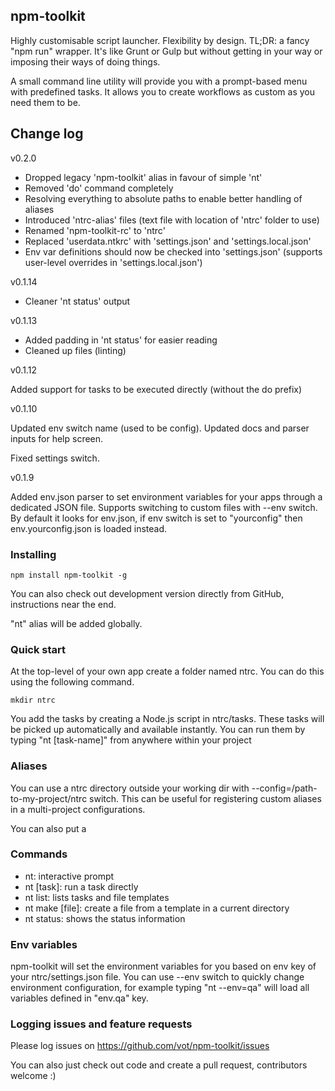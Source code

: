 ## npm-toolkit

Highly customisable script launcher. Flexibility by design.
TL;DR: a fancy "npm run" wrapper. It's like Grunt or Gulp but without getting in your way or imposing their ways of doing things.

A small command line utility will provide you with a prompt-based menu with predefined tasks.
It allows you to create workflows as custom as you need them to be.


## Change log

v0.2.0

* Dropped legacy 'npm-toolkit' alias in favour of simple 'nt'
* Removed 'do' command completely
* Resolving everything to absolute paths to enable better handling of aliases
* Introduced 'ntrc-alias' files (text file with location of 'ntrc' folder to use)
* Renamed 'npm-toolkit-rc' to 'ntrc'
* Replaced 'userdata.ntkrc' with 'settings.json' and 'settings.local.json'
* Env var definitions should now be checked into 'settings.json' (supports user-level overrides in 'settings.local.json')



v0.1.14

* Cleaner 'nt status' output


v0.1.13

* Added padding in 'nt status' for easier reading
* Cleaned up files (linting)



v0.1.12

Added support for tasks to be executed directly (without the do prefix)



v0.1.10

Updated env switch name (used to be config). Updated docs and parser inputs for help screen.

Fixed settings switch.



v0.1.9

Added env.json parser to set environment variables for your apps through a dedicated JSON file. Supports switching to custom files with --env switch.
By default it looks for env.json, if env switch is set to "yourconfig" then env.yourconfig.json is loaded instead.


### Installing

```
npm install npm-toolkit -g
```

You can also check out development version directly from GitHub, instructions near the end.

"nt" alias will be added globally.


### Quick start
At the top-level of your own app create a folder named ntrc.
You can do this using the following command.

```
mkdir ntrc
```

You add the tasks by creating a Node.js script in ntrc/tasks.
These tasks will be picked up automatically and available instantly.
You can run them by typing "nt [task-name]" from anywhere within your project

### Aliases

You can use a ntrc directory outside your working dir with --config=/path-to-my-project/ntrc switch.
This can be useful for registering custom aliases in a multi-project configurations.

You can also put a


### Commands

* nt: interactive prompt
* nt [task]: run a task directly
* nt list: lists tasks and file templates
* nt make [file]: create a file from a template in a current directory
* nt status: shows the status information


### Env variables

npm-toolkit will set the environment variables for you based on env key of your ntrc/settings.json file.
You can use --env switch to quickly change environment configuration, for example typing "nt --env=qa" will load all variables defined in "env.qa" key.


### Logging issues and feature requests

Please log issues on https://github.com/vot/npm-toolkit/issues

You can also just check out code and create a pull request, contributors welcome :)
